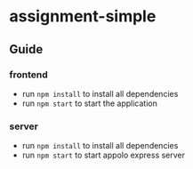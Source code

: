 # assignment-simple


## Guide
### frontend
 
 - run ```npm install``` to install all dependencies
 - run ```npm start``` to start the application
 
 ### server
 
 - run ```npm install``` to install all dependencies
 - run ```npm start``` to start appolo express server
